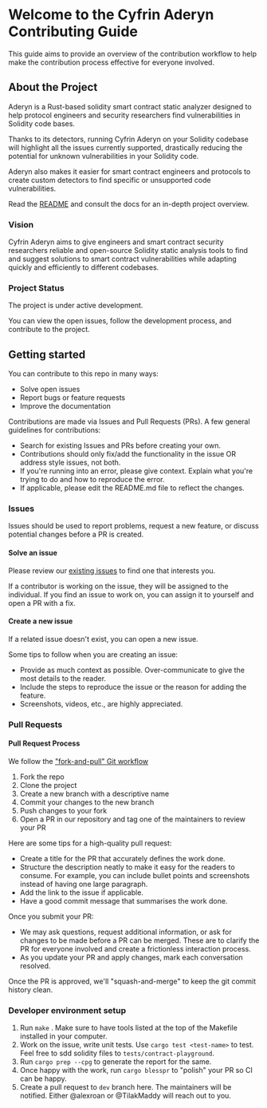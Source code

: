 # Welcome to the Cyfrin Aderyn Contributing Guide

This guide aims to provide an overview of the contribution workflow to help make the contribution process effective for everyone involved.

## About the Project

Aderyn is a Rust-based solidity smart contract static analyzer designed to help protocol engineers and security researchers find vulnerabilities in Solidity code bases.

Thanks to its detectors, running Cyfrin Aderyn on your Solidity codebase will highlight all the issues currently supported, drastically reducing the potential for unknown vulnerabilities in your Solidity code.

Aderyn also makes it easier for smart contract engineers and protocols to create custom detectors to find specific or unsupported code vulnerabilities.

Read the [README](README.md) and consult the docs for an in-depth project overview.

### Vision

Cyfrin Aderyn aims to give engineers and smart contract security researchers reliable and open-source Solidity static analysis tools to find and suggest solutions to smart contract vulnerabilities while adapting quickly and efficiently to different codebases.

### Project Status

The project is under active development.

You can view the open issues, follow the development process, and contribute to the project.

## Getting started

You can contribute to this repo in many ways:

- Solve open issues
- Report bugs or feature requests
- Improve the documentation

Contributions are made via Issues and Pull Requests (PRs). A few general guidelines for contributions:

- Search for existing Issues and PRs before creating your own.
- Contributions should only fix/add the functionality in the issue OR address style issues, not both.
- If you're running into an error, please give context. Explain what you're trying to do and how to reproduce the error.
- If applicable, please edit the README.md file to reflect the changes.

### Issues

Issues should be used to report problems, request a new feature, or discuss potential changes before a PR is created.

#### Solve an issue

Please review our [existing issues](https://github.com/cyfrin/aderyn/issues) to find one that interests you.

If a contributor is working on the issue, they will be assigned to the individual. If you find an issue to work on, you can assign it to yourself and open a PR with a fix.

#### Create a new issue

If a related issue doesn't exist, you can open a new issue.

Some tips to follow when you are creating an issue:

- Provide as much context as possible. Over-communicate to give the most details to the reader.
- Include the steps to reproduce the issue or the reason for adding the feature.
- Screenshots, videos, etc., are highly appreciated.

### Pull Requests

#### Pull Request Process

We follow the ["fork-and-pull" Git workflow](https://github.com/susam/gitpr)

1. Fork the repo
2. Clone the project
3. Create a new branch with a descriptive name
4. Commit your changes to the new branch
5. Push changes to your fork
6. Open a PR in our repository and tag one of the maintainers to review your PR

Here are some tips for a high-quality pull request:

- Create a title for the PR that accurately defines the work done.
- Structure the description neatly to make it easy for the readers to consume. For example, you can include bullet points and screenshots instead of having one large paragraph.
- Add the link to the issue if applicable.
- Have a good commit message that summarises the work done.

Once you submit your PR:

- We may ask questions, request additional information, or ask for changes to be made before a PR can be merged. These are to clarify the PR for everyone involved and create a frictionless interaction process.
- As you update your PR and apply changes, mark each conversation resolved.

Once the PR is approved, we'll "squash-and-merge" to keep the git commit history clean.

### Developer environment setup

1. Run `make` . Make sure to have tools listed at the top of the Makefile installed in your computer.
2. Work on the issue, write unit tests. Use `cargo test <test-name>` to test. Feel free to sdd solidity files to `tests/contract-playground`.
3. Run `cargo prep --cpg` to generate the report for the same.
4. Once happy with the work, run `cargo blesspr` to "polish" your PR so CI can be happy.
5. Create a pull request to `dev` branch here. The maintainers will be notified. Either @alexroan or @TilakMaddy will reach out to you.
